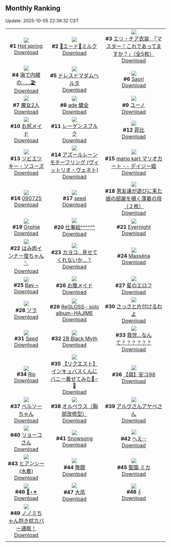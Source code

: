## Monthly Ranking
Update: 2025-10-05 22:39:32 CST

|      |      |      |
| :----: | :----: | :----: |
| ![](https://i.pixiv.re/c/240x480/img-master/img/2025/09/07/01/07/13/134797939_p0_master1200.jpg)<br>**#1** [Hot spring](https://www.pixiv.net/artworks/134797939)<br>[Download](https://i.pixiv.re/img-original/img/2025/09/07/01/07/13/134797939_p0.png) | ![](https://i.pixiv.re/c/240x480/img-master/img/2025/09/06/12/00/02/134768861_p0_master1200.jpg)<br>**#2** [🐰エード🐰ミルク](https://www.pixiv.net/artworks/134768861)<br>[Download](https://i.pixiv.re/img-original/img/2025/09/06/12/00/02/134768861_p0.jpg) | ![](https://i.pixiv.re/c/240x480/img-master/img/2025/09/07/11/00/05/134809364_p0_master1200.jpg)<br>**#3** [エリ・チア衣装　「マスター！これであってますか？」（全5枚）](https://www.pixiv.net/artworks/134809364)<br>[Download](https://i.pixiv.re/img-original/img/2025/09/07/11/00/05/134809364_p0.jpg) |
| ![](https://i.pixiv.re/c/240x480/img-master/img/2025/09/07/00/32/29/134796642_p0_master1200.jpg)<br>**#4** [海で内緒の……🏖️](https://www.pixiv.net/artworks/134796642)<br>[Download](https://i.pixiv.re/img-original/img/2025/09/07/00/32/29/134796642_p0.jpg) | ![](https://i.pixiv.re/c/240x480/img-master/img/2025/09/08/04/24/20/134839433_p0_master1200.jpg)<br>**#5** [ドレスドマダムヘルタ](https://www.pixiv.net/artworks/134839433)<br>[Download](https://i.pixiv.re/img-original/img/2025/09/08/04/24/20/134839433_p0.jpg) | ![](https://i.pixiv.re/c/240x480/img-master/img/2025/09/07/19/48/45/134826909_p0_master1200.jpg)<br>**#6** [Saori](https://www.pixiv.net/artworks/134826909)<br>[Download](https://i.pixiv.re/img-original/img/2025/09/07/19/48/45/134826909_p0.jpg) |
| ![](https://i.pixiv.re/c/240x480/img-master/img/2025/09/05/00/05/06/134717473_p0_master1200.jpg)<br>**#7** [魔女2人](https://www.pixiv.net/artworks/134717473)<br>[Download](https://i.pixiv.re/img-original/img/2025/09/05/00/05/06/134717473_p0.jpg) | ![](https://i.pixiv.re/c/240x480/img-master/img/2025/09/08/20/21/15/134866493_p0_master1200.jpg)<br>**#8** [ade 健全](https://www.pixiv.net/artworks/134866493)<br>[Download](https://i.pixiv.re/img-original/img/2025/09/08/20/21/15/134866493_p0.png) | ![](https://i.pixiv.re/c/240x480/img-master/img/2025/09/07/15/05/58/134796484_p0_master1200.jpg)<br>**#9** [ユーノ](https://www.pixiv.net/artworks/134796484)<br>[Download](https://i.pixiv.re/img-original/img/2025/09/07/15/05/58/134796484_p0.jpg) |
| ![](https://i.pixiv.re/c/240x480/img-master/img/2025/09/07/12/00/02/134811036_p0_master1200.jpg)<br>**#10** [お尻メイド](https://www.pixiv.net/artworks/134811036)<br>[Download](https://i.pixiv.re/img-original/img/2025/09/07/12/00/02/134811036_p0.jpg) | ![](https://i.pixiv.re/c/240x480/img-master/img/2025/09/06/00/00/17/134753276_p0_master1200.jpg)<br>**#11** [レーゲンスブルク](https://www.pixiv.net/artworks/134753276)<br>[Download](https://i.pixiv.re/img-original/img/2025/09/06/00/00/17/134753276_p0.jpg) | ![](https://i.pixiv.re/c/240x480/img-master/img/2025/09/07/20/06/11/134827849_p0_master1200.jpg)<br>**#12** [菲比](https://www.pixiv.net/artworks/134827849)<br>[Download](https://i.pixiv.re/img-original/img/2025/09/07/20/06/11/134827849_p0.jpg) |
| ![](https://i.pixiv.re/c/240x480/img-master/img/2025/09/09/19/18/09/134901485_p0_master1200.jpg)<br>**#13** [ソビエツキー・ソユーズ](https://www.pixiv.net/artworks/134901485)<br>[Download](https://i.pixiv.re/img-original/img/2025/09/09/19/18/09/134901485_p0.jpg) | ![](https://i.pixiv.re/c/240x480/img-master/img/2025/09/07/20/02/30/134827681_p0_master1200.jpg)<br>**#14** [アズールレーンモチーフリング (ヴィットリオ・ヴェネト)](https://www.pixiv.net/artworks/134827681)<br>[Download](https://i.pixiv.re/img-original/img/2025/09/07/20/02/30/134827681_p0.png) | ![](https://i.pixiv.re/c/240x480/img-master/img/2025/09/07/06/51/32/134804157_p0_master1200.jpg)<br>**#15** [mario kart マリオカート -- デイジー姫](https://www.pixiv.net/artworks/134804157)<br>[Download](https://i.pixiv.re/img-original/img/2025/09/07/06/51/32/134804157_p0.jpg) |
| ![](https://i.pixiv.re/c/240x480/img-master/img/2025/09/07/00/11/18/134795655_p0_master1200.jpg)<br>**#16** [090725](https://www.pixiv.net/artworks/134795655)<br>[Download](https://i.pixiv.re/img-original/img/2025/09/07/00/11/18/134795655_p0.jpg) | ![](https://i.pixiv.re/c/240x480/img-master/img/2025/09/06/00/00/10/134753207_p0_master1200.jpg)<br>**#17** [seed](https://www.pixiv.net/artworks/134753207)<br>[Download](https://i.pixiv.re/img-original/img/2025/09/06/00/00/10/134753207_p0.jpg) | ![](https://i.pixiv.re/c/240x480/img-master/img/2025/09/06/18/41/40/134780663_p0_master1200.jpg)<br>**#18** [男友達が遊びに来た娘の部屋を覗く薄着の母（２枚）](https://www.pixiv.net/artworks/134780663)<br>[Download](https://i.pixiv.re/img-original/img/2025/09/06/18/41/40/134780663_p0.jpg) |
| ![](https://i.pixiv.re/c/240x480/img-master/img/2025/09/07/18/27/55/134823635_p0_master1200.jpg)<br>**#19** [Orphie](https://www.pixiv.net/artworks/134823635)<br>[Download](https://i.pixiv.re/img-original/img/2025/09/07/18/27/55/134823635_p0.png) | ![](https://i.pixiv.re/c/240x480/img-master/img/2025/09/07/03/36/00/134801426_p0_master1200.jpg)<br>**#20** [仕事絵^^^^^^](https://www.pixiv.net/artworks/134801426)<br>[Download](https://i.pixiv.re/img-original/img/2025/09/07/03/36/00/134801426_p0.jpg) | ![](https://i.pixiv.re/c/240x480/img-master/img/2025/09/06/00/11/45/134754242_p0_master1200.jpg)<br>**#21** [Evernight](https://www.pixiv.net/artworks/134754242)<br>[Download](https://i.pixiv.re/img-original/img/2025/09/06/00/11/45/134754242_p0.png) |
| ![](https://i.pixiv.re/c/240x480/img-master/img/2025/09/06/22/10/12/134789796_p0_master1200.jpg)<br>**#22** [はみ肉インナー蛍ちゃん🪡](https://www.pixiv.net/artworks/134789796)<br>[Download](https://i.pixiv.re/img-original/img/2025/09/06/22/10/12/134789796_p0.png) | ![](https://i.pixiv.re/c/240x480/img-master/img/2025/09/05/12/00/12/134730232_p0_master1200.jpg)<br>**#23** [カヨコ…見せてくれないか…？](https://www.pixiv.net/artworks/134730232)<br>[Download](https://i.pixiv.re/img-original/img/2025/09/05/12/00/12/134730232_p0.png) | ![](https://i.pixiv.re/c/240x480/img-master/img/2025/09/07/00/04/42/134795334_p0_master1200.jpg)<br>**#24** [Masséna](https://www.pixiv.net/artworks/134795334)<br>[Download](https://i.pixiv.re/img-original/img/2025/09/07/00/04/42/134795334_p0.png) |
| ![](https://i.pixiv.re/c/240x480/img-master/img/2025/09/05/12/07/48/134730540_p0_master1200.jpg)<br>**#25** [Bay ~](https://www.pixiv.net/artworks/134730540)<br>[Download](https://i.pixiv.re/img-original/img/2025/09/05/12/07/48/134730540_p0.jpg) | ![](https://i.pixiv.re/c/240x480/img-master/img/2025/09/06/12/30/03/134769791_p0_master1200.jpg)<br>**#26** [お腹メイド](https://www.pixiv.net/artworks/134769791)<br>[Download](https://i.pixiv.re/img-original/img/2025/09/06/12/30/03/134769791_p0.jpg) | ![](https://i.pixiv.re/c/240x480/img-master/img/2025/09/08/18/51/18/134862999_p0_master1200.jpg)<br>**#27** [星のエロフ](https://www.pixiv.net/artworks/134862999)<br>[Download](https://i.pixiv.re/img-original/img/2025/09/08/18/51/18/134862999_p0.png) |
| ![](https://i.pixiv.re/c/240x480/img-master/img/2025/09/07/11/08/57/134809608_p0_master1200.jpg)<br>**#28** [ソラ](https://www.pixiv.net/artworks/134809608)<br>[Download](https://i.pixiv.re/img-original/img/2025/09/07/11/08/57/134809608_p0.png) | ![](https://i.pixiv.re/c/240x480/img-master/img/2025/09/07/10/35/20/134808767_p0_master1200.jpg)<br>**#29** [ReGLOSS- solo album-HAJIME](https://www.pixiv.net/artworks/134808767)<br>[Download](https://i.pixiv.re/img-original/img/2025/09/07/10/35/20/134808767_p0.jpg) | ![](https://i.pixiv.re/c/240x480/img-master/img/2025/09/05/00/38/34/134718880_p0_master1200.jpg)<br>**#30** [さっさと片付けるわよ](https://www.pixiv.net/artworks/134718880)<br>[Download](https://i.pixiv.re/img-original/img/2025/09/05/00/38/34/134718880_p0.png) |
| ![](https://i.pixiv.re/c/240x480/img-master/img/2025/09/06/22/29/47/134790564_p0_master1200.jpg)<br>**#31** [Seed](https://www.pixiv.net/artworks/134790564)<br>[Download](https://i.pixiv.re/img-original/img/2025/09/06/22/29/47/134790564_p0.jpg) | ![](https://i.pixiv.re/c/240x480/img-master/img/2025/09/06/13/13/56/134770976_p0_master1200.jpg)<br>**#32** [2B Black Myth](https://www.pixiv.net/artworks/134770976)<br>[Download](https://i.pixiv.re/img-original/img/2025/09/06/13/13/56/134770976_p0.jpg) | ![](https://i.pixiv.re/c/240x480/img-master/img/2025/09/07/02/22/45/134800001_p0_master1200.jpg)<br>**#33** [救世…なんて？？？？？？](https://www.pixiv.net/artworks/134800001)<br>[Download](https://i.pixiv.re/img-original/img/2025/09/07/02/22/45/134800001_p0.jpg) |
| ![](https://i.pixiv.re/c/240x480/img-master/img/2025/09/08/00/02/33/134839855_p0_master1200.jpg)<br>**#34** [Rio](https://www.pixiv.net/artworks/134839855)<br>[Download](https://i.pixiv.re/img-original/img/2025/09/08/00/02/33/134839855_p0.png) | ![](https://i.pixiv.re/c/240x480/img-master/img/2025/09/07/00/00/25/134794815_p0_master1200.jpg)<br>**#35** [【リクエスト】インキュバスくんにバニー着せてみた🐰♂🎀](https://www.pixiv.net/artworks/134794815)<br>[Download](https://i.pixiv.re/img-original/img/2025/09/07/00/00/25/134794815_p0.jpg) | ![](https://i.pixiv.re/c/240x480/img-master/img/2025/09/07/19/47/16/134823694_p0_master1200.jpg)<br>**#36** [【腐】安コ98](https://www.pixiv.net/artworks/134823694)<br>[Download](https://i.pixiv.re/img-original/img/2025/09/07/19/47/16/134823694_p0.jpg) |
| ![](https://i.pixiv.re/c/240x480/img-master/img/2025/09/08/00/10/31/134840274_p0_master1200.jpg)<br>**#37** [ベルソーちゃん](https://www.pixiv.net/artworks/134840274)<br>[Download](https://i.pixiv.re/img-original/img/2025/09/08/00/10/31/134840274_p0.jpg) | ![](https://i.pixiv.re/c/240x480/img-master/img/2025/09/05/00/00/09/134716922_p0_master1200.jpg)<br>**#38** [オルペウス（胸部改修型）](https://www.pixiv.net/artworks/134716922)<br>[Download](https://i.pixiv.re/img-original/img/2025/09/05/00/00/09/134716922_p0.jpg) | ![](https://i.pixiv.re/c/240x480/img-master/img/2025/09/05/17/58/56/134737968_p0_master1200.jpg)<br>**#39** [アルヴさんアヤベさん](https://www.pixiv.net/artworks/134737968)<br>[Download](https://i.pixiv.re/img-original/img/2025/09/05/17/58/56/134737968_p0.jpg) |
| ![](https://i.pixiv.re/c/240x480/img-master/img/2025/09/06/00/11/57/134754256_p0_master1200.jpg)<br>**#40** [リョーコさん](https://www.pixiv.net/artworks/134754256)<br>[Download](https://i.pixiv.re/img-original/img/2025/09/06/00/11/57/134754256_p0.png) | ![](https://i.pixiv.re/c/240x480/img-master/img/2025/09/07/19/41/13/134826641_p0_master1200.jpg)<br>**#41** [Snowsong](https://www.pixiv.net/artworks/134826641)<br>[Download](https://i.pixiv.re/img-original/img/2025/09/07/19/41/13/134826641_p0.png) | ![](https://i.pixiv.re/c/240x480/img-master/img/2025/09/05/17/20/01/134736966_p0_master1200.jpg)<br>**#42** [へえ···](https://www.pixiv.net/artworks/134736966)<br>[Download](https://i.pixiv.re/img-original/img/2025/09/05/17/20/01/134736966_p0.png) |
| ![](https://i.pixiv.re/c/240x480/img-master/img/2025/09/09/00/00/42/134876555_p0_master1200.jpg)<br>**#43** [ヒアンシー(水着)](https://www.pixiv.net/artworks/134876555)<br>[Download](https://i.pixiv.re/img-original/img/2025/09/09/00/00/42/134876555_p0.jpg) | ![](https://i.pixiv.re/c/240x480/img-master/img/2025/09/08/18/16/42/134862006_p0_master1200.jpg)<br>**#44** [無題](https://www.pixiv.net/artworks/134862006)<br>[Download](https://i.pixiv.re/img-original/img/2025/09/08/18/16/42/134862006_p0.png) | ![](https://i.pixiv.re/c/240x480/img-master/img/2025/09/09/00/00/11/134876365_p0_master1200.jpg)<br>**#45** [聖園 ミカ](https://www.pixiv.net/artworks/134876365)<br>[Download](https://i.pixiv.re/img-original/img/2025/09/09/00/00/11/134876365_p0.jpg) |
| ![](https://i.pixiv.re/c/240x480/img-master/img/2025/09/07/21/36/11/134832392_p0_master1200.jpg)<br>**#46** [🎹⋆✦](https://www.pixiv.net/artworks/134832392)<br>[Download](https://i.pixiv.re/img-original/img/2025/09/07/21/36/11/134832392_p0.png) | ![](https://i.pixiv.re/c/240x480/img-master/img/2025/09/07/13/28/58/134813793_p0_master1200.jpg)<br>**#47** [大凤](https://www.pixiv.net/artworks/134813793)<br>[Download](https://i.pixiv.re/img-original/img/2025/09/07/13/28/58/134813793_p0.png) | ![](https://i.pixiv.re/c/240x480/img-master/img/2025/09/07/00/00/20/134794779_p0_master1200.jpg)<br>**#48** [𝄞](https://www.pixiv.net/artworks/134794779)<br>[Download](https://i.pixiv.re/img-original/img/2025/09/07/00/00/20/134794779_p0.jpg) |
| ![](https://i.pixiv.re/c/240x480/img-master/img/2025/09/05/10/50/40/134728925_p0_master1200.jpg)<br>**#49** [ノノミちゃん抱き枕カバー通贩！](https://www.pixiv.net/artworks/134728925)<br>[Download](https://i.pixiv.re/img-original/img/2025/09/05/10/50/40/134728925_p0.png) |
|      |      |
